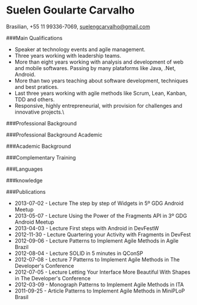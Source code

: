 Suelen Goularte Carvalho
========================

Brasilian, +55 11 99336-7069, suelengcarvalho@gmail.com

###Main Qualifications

- Speaker at technology events and agile management.
- Three years working with leadership teams.
- More than eight years working with analysis and development of web and mobile softwares. Passing by many plataforms like Java, .Net, Android.
- More than two years teaching about software development, techniques and best pratices. 
- Last three years working with agile methods like Scrum, Lean, Kanban, TDD and others. 
- Responsive, highly entrepreneurial, with provision for challenges and innovative projects.\\


###Professional Background

###Professional Background Academic

###Academic Background

###Complementary Training

###Languages

###knowledge

###Publications

- 2013-07-02 - Lecture The step by step of Widgets in 5º GDG Android Meetup
- 2013-05-07 - Lecture Using the Power of the Fragments API in 3º GDG Android Meetup
- 2013-04-03 - Lecture First steps with Android in DevFestW
- 2012-11-30 - Lecture Quartering your Activity with Fragments in DevFest
- 2012-09-06 - Lecture Patterns to Implement Agile Methods in Agile Brazil
- 2012-08-04 - Lecture SOLID in 5 minutes in QConSP
- 2012-07-08 - Lecture 7 Patterns to Implement Agile Methods in The Developer\'s Conference
- 2012-07-05 - Lecture Letting Your Interface More Beautiful With Shapes in The Developer\'s Conference
- 2012-03-09 - Monograph Patterns to Implement Agile Methods in ITA
- 2011-09-25 - Article Patterns to Implement Agile Methods in MiniPLoP Brasil


